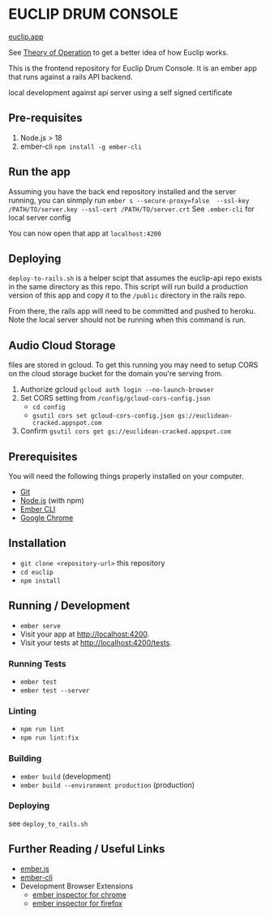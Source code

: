 # EUCLIP DRUM CONSOLE
[euclip.app](https://euclip.app)

See [Theory of Operation](theory-of-operation.md) to get a better idea of how Euclip works. 

This is the frontend repository for Euclip Drum Console. It is an ember app that runs against a rails API backend.

local development against api server using a self signed certificate


## Pre-requisites

1. Node.js > 18
1. ember-cli `npm install -g ember-cli`


## Run the app
Assuming you have the back end repository installed and the server running, you can sinmply run `ember s --secure-proxy=false  --ssl-key /PATH/TO/server.key --ssl-cert /PATH/TO/server.crt` 
See `.ember-cli` for local server config

You can now open that app at `localhost:4200`

## Deploying
`deploy-to-rails.sh` is a helper scipt that assumes the euclip-api repo exists in the same directory as this repo. This script will run build a production version of this app
and copy it to the `/public` directory in the rails repo. 

From there, the rails app will need to be committed and pushed to heroku. Note the local server should not be running when this command is run.


## Audio Cloud Storage
files are stored in gcloud. To get this running you may need to setup CORS on the cloud storage bucket for the domain you're serving from.

1. Authorize gcloud `gcloud auth login --no-launch-browser`
1. Set CORS setting from `/config/gcloud-cors-config.json`
    - `cd config`
    - `gsutil cors set gcloud-cors-config.json gs://euclidean-cracked.appspot.com`
1. Confirm `gsutil cors get gs://euclidean-cracked.appspot.com`

## Prerequisites
You will need the following things properly installed on your computer.

* [Git](https://git-scm.com/)
* [Node.js](https://nodejs.org/) (with npm)
* [Ember CLI](https://cli.emberjs.com/release/)
* [Google Chrome](https://google.com/chrome/)

## Installation

* `git clone <repository-url>` this repository
* `cd euclip`
* `npm install`

## Running / Development

* `ember serve`
* Visit your app at [http://localhost:4200](http://localhost:4200).
* Visit your tests at [http://localhost:4200/tests](http://localhost:4200/tests).

### Running Tests

* `ember test`
* `ember test --server`

### Linting

* `npm run lint`
* `npm run lint:fix`

### Building

* `ember build` (development)
* `ember build --environment production` (production)

### Deploying

see `deploy_to_rails.sh`

## Further Reading / Useful Links

* [ember.js](https://emberjs.com/)
* [ember-cli](https://cli.emberjs.com/release/)
* Development Browser Extensions
  * [ember inspector for chrome](https://chrome.google.com/webstore/detail/ember-inspector/bmdblncegkenkacieihfhpjfppoconhi)
  * [ember inspector for firefox](https://addons.mozilla.org/en-US/firefox/addon/ember-inspector/)

